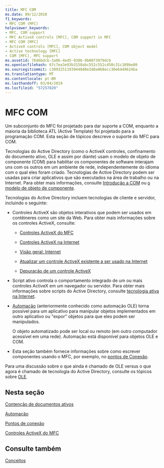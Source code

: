```yaml
---
title: MFC COM
ms.date: 09/12/2018
f1_keywords:
- MFC COM (MFC)
helpviewer_keywords:
- MFC, COM support
- MFC ActiveX controls [MFC], COM support in MFC
- MFC COM [MFC]
- ActiveX controls [MFC], COM object model
- Active technology [MFC]
- COM [MFC], MFC support
ms.assetid: 7646bdcb-3a06-4ed5-9386-9b00f3979dcb
ms.openlocfilehash: 67c7ea3e93b3158abc552c552c450c31c109be80
ms.sourcegitcommit: c3093251193944840e3d0a068ecc30e6449624ba
ms.translationtype: MT
ms.contentlocale: pt-BR
ms.lasthandoff: 03/04/2019
ms.locfileid: "57257820"
---
```

# <a name="mfc-com"></a>MFC COM

Um subconjunto do MFC foi projetado para dar suporte a COM, enquanto a maioria da biblioteca ATL (Active Template) foi projetado para a programação COM. Esta seção de tópicos descreve o suporte do MFC para COM.

Tecnologias do Active Directory (como o ActiveX controles, confinamento do documento ativo, OLE e assim por diante) usam o modelo de objeto de componente (COM) para habilitar os componentes de software interajam uns com os outros em um ambiente de rede, independentemente do idioma com o qual eles foram criado. Tecnologias de Active Directory podem ser usadas para criar aplicativos que são executados na área de trabalho ou na Internet. Para obter mais informações, consulte [Introdução a COM](../atl/introduction-to-com.md) ou [o modelo de objeto de componente](/windows/desktop/com/the-component-object-model).

Tecnologias do Active Directory incluem tecnologias de cliente e servidor, incluindo o seguinte:

- Controles ActiveX são objetos interativos que podem ser usados em contêineres como um site da Web. Para obter mais informações sobre os controles ActiveX, consulte:

   - [Controles ActiveX do MFC](../mfc/mfc-activex-controls.md)

   - [Controles ActiveX na Internet](../mfc/activex-controls-on-the-internet.md)

   - [Visão geral: Internet](../mfc/mfc-internet-programming-basics.md)

   - [Atualizar um controle ActiveX existente a ser usado na Internet](../mfc/upgrading-an-existing-activex-control.md)

   - [Depuração de um controle ActiveX](/visualstudio/debugger/how-to-debug-an-activex-control)

- Script ativo controla o comportamento integrado de um ou mais controles ActiveX em um navegador ou servidor. Para obter mais informações sobre scripts do Active Directory, consulte [tecnologia ativa na Internet](../mfc/active-technology-on-the-internet.md).

- [Automação](../mfc/automation.md) (anteriormente conhecido como automação OLE) torna possível para um aplicativo para manipular objetos implementados em outro aplicativo ou "expor" objetos para que eles podem ser manipulados.

   O objeto automatizado pode ser local ou remoto (em outro computador acessível em uma rede). Automação está disponível para objetos OLE e COM.

- Esta seção também fornece informações sobre como escrever componentes usando o MFC, por exemplo, no [pontos de Conexão](../mfc/connection-points.md).

Para uma discussão sobre o que ainda é chamado de OLE versus o que agora é chamado de tecnologia do Active Directory, consulte os tópicos sobre [OLE](../mfc/ole-in-mfc.md).

## <a name="in-this-section"></a>Nesta seção

[Contenção de documentos ativos](../mfc/active-document-containment.md)

[Automação](../mfc/automation.md)

[Pontos de conexão](../mfc/connection-points.md)

[Controles ActiveX do MFC](../mfc/mfc-activex-controls.md)

## <a name="see-also"></a>Consulte também

[Conceitos](../mfc/mfc-concepts.md)
